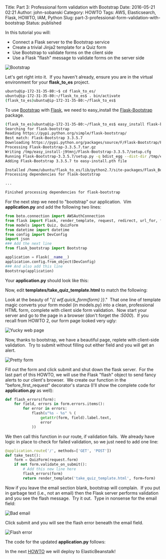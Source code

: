 Title: Part 3:  Professional form validation with Bootstrap
Date: 2016-05-21 02:21
Author: john-sobanski
Category: HOWTO
Tags: AWS, Elasticsearch, Flask, HOWTO, IAM, Python
Slug: part-3-professional-form-validation-with-bootstrap
Status: published

In this tutorial you will:

  - Connect a Flask server to the Bootstrap service
  - Create a trivial Jinja2 template for a Quiz form
  - Use Bootstrap to validate forms on the client side
  - Use a Flask "flash" message to validate forms on the server side

![Bootstrap]({static}/images/Part_3_Professional_form_validation_with_Bootstrap/bootstrap-1024x551.png)

Let's get right into it.  If you haven't already, ensure you are in the virtual environment for your **__flask\_to\_es__** project.

```bash
ubuntu@ip-172-31-35-80:~$ cd flask_to_es/
ubuntu@ip-172-31-35-80:~/flask_to_es$ . bin/activate
(flask_to_es)ubuntu@ip-172-31-35-80:~/flask_to_es$
```

To use [Bootstrap](http://getbootstrap.com/) with [Flask](http://flask.pocoo.org/), we need to easy\_install the [Flask-Bootstrap](https://pythonhosted.org/Flask-Bootstrap/) package.

```bash
(flask_to_es)ubuntu@ip-172-31-35-80:~/flask_to_es$ easy_install flask-bootstrap
Searching for flask-bootstrap
Reading https://pypi.python.org/simple/flask-bootstrap/
Best match: Flask-Bootstrap 3.3.5.7
Downloading https://pypi.python.org/packages/source/F/Flask-Bootstrap/Flask-Bootstrap-3.3.5.7.tar.gz#md5=4471ad68dbf71a3c68e00bd0e1301a9f
Processing Flask-Bootstrap-3.3.5.7.tar.gz
Writing /tmp/easy_install-j9tmnj/Flask-Bootstrap-3.3.5.7/setup.cfg
Running Flask-Bootstrap-3.3.5.7/setup.py -q bdist_egg --dist-dir /tmp/easy_install-j9tmnj/Flask-Bootstrap-3.3.5.7/egg-dist-tmp-yeciJJ
Adding Flask-Bootstrap 3.3.5.7 to easy-install.pth file

Installed /home/ubuntu/flask_to_es/lib/python2.7/site-packages/Flask_Bootstrap-3.3.5.7-py2.7.egg
Processing dependencies for flask-bootstrap

...

Finished processing dependencies for flask-bootstrap
```

For the next step we need to "bootstrap" our application.  Vim **__application.py__** and add the following two lines:

```python
from boto.connection import AWSAuthConnection
from flask import Flask, render_template, request, redirect, url_for, flash
from models import Quiz, QuizForm
from datetime import datetime
from config import DevConfig
import json
### Add the next line
from flask_bootstrap import Bootstrap

application = Flask(__name__)
application.config.from_object(DevConfig)
### And also add this line
Bootstrap(application)
```

Your **__application.py__** should look like this:

<p>
<script src="https://gist.github.com/hatdropper1977/ee72fc709932fde6279e.js"></script>
</p>

Now, edit **__templates/take\_quiz\_template.html__** to match the following:

<p>
<script src="https://gist.github.com/hatdropper1977/a8d9cddb02b0eb6bc074.js"></script>
</p>

Look at the beauty of "*{{ wtf.quick\_form(form) }}*."  That one line of template magic converts your form model (in models.py) into a clean, professional HTML form, complete with client side form validation.  Now start your server and go to the page in a browser (don't forget the *:5000*).  If you recall from HOWTO 2, our form page looked very ugly:

![Yucky web page]({static}/images/Part_3_Professional_form_validation_with_Bootstrap/ugly_web_page-300x109.png)

Now, thanks to bootstrap, we have a beautiful page, replete with client-side validation.  Try to submit without filling out either field and you will get an alert.

![Pretty form]({static}/images/Part_3_Professional_form_validation_with_Bootstrap/pretty_form-300x240.png)

Fill out the form and click submit and shut down the flask server.  For the last part of this HOWTO, we will use the Flask "flash" object to send fancy alerts to our client's browser.  We create our function in the "before\_first\_request" decorator's stanza (I'll show the complete code for **__application.py__** as well):

```python
def flash_errors(form):
    for field, errors in form.errors.items():
        for error in errors:
            flash(u"%s - %s" % (
                getattr(form, field).label.text,
                error
            ))
```

We then call this function in our route, if validation fails.  We already have logic in place to check for failed validation, so we just need to add one line:

```python
@application.route('/', methods=['GET', 'POST'])
def take_test():
    form = QuizForm(request.form)
    if not form.validate_on_submit():
        # Add this new line here
        flash_errors(form)
        return render_template('take_quiz_template.html', form=form)
```

Now if you leave the email section blank, bootstrap will complain.  If you put in garbage text (i.e., not an email) then the Flask server performs validation and you see the flash message.  Try it out.  Type in nonsense for the email field:

![Bad email]({static}/images/Part_3_Professional_form_validation_with_Bootstrap/bad_email-1024x687.png)

Click submit and you will see the flash error beneath the email field.

![Flash error]({static}/images/Part_3_Professional_form_validation_with_Bootstrap/flash_error-1024x698.png)

The code for the updated **__application.py__** follows:

<p>
<script src="https://gist.github.com/hatdropper1977/08e665baa01b483bd234.js"></script>
</p>

In the next [HOWTO]({filename}/part-4-connect-elasticbeanstalk-to-elasticsearch-aws-identity-and-access-management-iam.md) we will deploy to ElasticBeanstalk!
